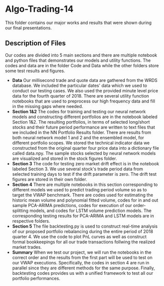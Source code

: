 # Algo-Trading-14
This folder contains our major works and results that were shown during our final presentations.
## Description of Files
Our codes are divided into 5 main sections and there are multiple notebook and python files that demonstrates our models and utility functions. The codes and data are in the folder Code and Data while the other folders store some test results and figures.
* **Data** Our millisecond trade and quote data are gathered from the WRDS database. We included the particular dates' data which we used to conduct our testing cases. We also used the provided minute level price data for the fourth quarter of 2018. There are several utility function notebooks that are used to preprocess our high frequency data and fill in the missing gaps where needed.
* **Section 1&2** The codes for training and testing our neural network models and constructing different portfolios are in the notebook labeled Section 1&2. The resulting portfolios, in terms of selected long/short stocks and their future period performance are written to text files that we included in the NN Portfolio Results folder. There are results from both neural network model 1 and 2 and the ensembled model, for different portfolio scopes. We stored the technical indicator data we constructed from the original quarter four price data into a dictionary file called data.npy. The sample stocks selected by neural network models are visualized and stored in the stock figures folder.
* **Section 3** The code for testing zero market drift effect is in the notebook labeled Section 3. We use several stock's trade period data from selected training days to test if the drift parameter is zero. The drift test figures are stored in their own folder.
* **Section 4** There are multiple notebooks in this section corresponding to different models we used to predict trading period volume so as to target the VWAP benchmark. There are codes used for estimating the historic mean volume and polynomial fitted volume, codes for in and out sample PCA-ARIMA predictions, codes for execution of our order-splitting models, and codes for LSTM volume prediction models. The corresponding testing results for PCA-ARIMA and LSTM models are in respective folders.
* **Section 5** The file backtesting.py is used to construct real-time analysis of our proposed portfolio rebalancing during the entire period of 2018 quarter 4. We use the code to plot PnL curves as well as construct formal bookkeepings for all our trade transactions follwing the realized market trades.
* **Summary** When we test our project, we will run the notebooks in the correct order and the results from the first part will be used to test on our VWAP executions. Specifically, the codes in section 4 are run in parallel since they are different methods for the same purpose. Finally, backtesting codes provides us with a unified framework to test all our portfolio performances.
